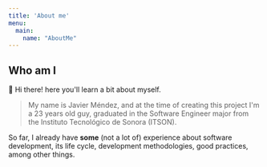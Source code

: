 ```yaml
---
title: 'About me'
menu:
  main:
    name: "AboutMe"
---
```


## Who am I

👋 Hi there! here you'll learn a bit about myself.

> My name is Javier Méndez, and at the time of creating this project 
> I'm a 23 years old guy, graduated in the Software Engineer major 
> from the Instituto Tecnológico de Sonora (ITSON).

So far, I already have **some** (not a lot of) experience about software 
development, its life cycle, development methodologies, good 
practices, among other things.

